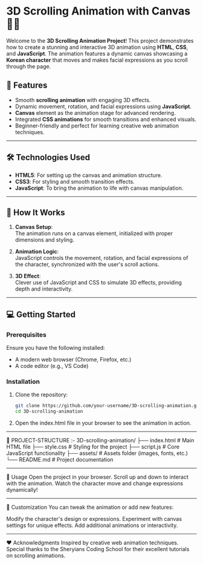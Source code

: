 # 3D Scrolling Animation with Canvas 🎨✨

Welcome to the **3D Scrolling Animation Project**! This project demonstrates how to create a stunning and interactive 3D animation using **HTML**, **CSS**, and **JavaScript**. The animation features a dynamic canvas showcasing a **Korean character** that moves and makes facial expressions as you scroll through the page.  

## 🚀 Features
- Smooth **scrolling animation** with engaging 3D effects.
- Dynamic movement, rotation, and facial expressions using **JavaScript**.
- **Canvas** element as the animation stage for advanced rendering.
- Integrated **CSS animations** for smooth transitions and enhanced visuals.
- Beginner-friendly and perfect for learning creative web animation techniques.

---

## 🛠️ Technologies Used
- **HTML5**: For setting up the canvas and animation structure.
- **CSS3**: For styling and smooth transition effects.
- **JavaScript**: To bring the animation to life with canvas manipulation.

---

## 📖 How It Works
1. **Canvas Setup**:  
   The animation runs on a canvas element, initialized with proper dimensions and styling. 

2. **Animation Logic**:  
   JavaScript controls the movement, rotation, and facial expressions of the character, synchronized with the user's scroll actions.

3. **3D Effect**:  
   Clever use of JavaScript and CSS to simulate 3D effects, providing depth and interactivity.

---

## 💻 Getting Started

### Prerequisites
Ensure you have the following installed:
- A modern web browser (Chrome, Firefox, etc.)
- A code editor (e.g., VS Code)

### Installation
1. Clone the repository:
   ```bash
   git clone https://github.com/your-username/3D-scrolling-animation.git
   cd 3D-scrolling-animation

2. Open the index.html file in your browser to see the animation in action.

---

📂 PROJECT-STRUCTURE :-
3D-scrolling-animation/
├── index.html       # Main HTML file
├── style.css        # Styling for the project
├── script.js        # Core JavaScript functionality
├── assets/          # Assets folder (images, fonts, etc.)
└── README.md        # Project documentation

---

🌟 Usage
Open the project in your browser.
Scroll up and down to interact with the animation.
Watch the character move and change expressions dynamically!

---

🔧 Customization
You can tweak the animation or add new features:

Modify the character's design or expressions.
Experiment with canvas settings for unique effects.
Add additional animations or interactivity.

---

❤️ Acknowledgments
Inspired by creative web animation techniques.
Special thanks to the Sheryians Coding School for their excellent tutorials on scrolling animations.
